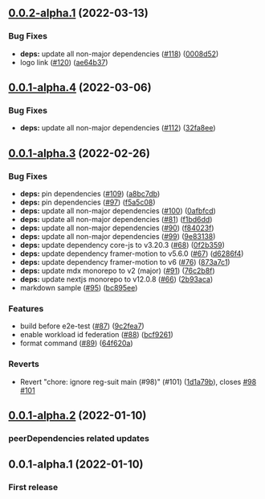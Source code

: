 ## [0.0.2-alpha.1](https://github.com/mdx-lib/mdx-lib/compare/v0.0.1-alpha.4...v0.0.2-alpha.1) (2022-03-13)


### Bug Fixes

* **deps:** update all non-major dependencies ([#118](https://github.com/mdx-lib/mdx-lib/issues/118)) ([0008d52](https://github.com/mdx-lib/mdx-lib/commit/0008d52a0baf50a820d4872693571f1c60c051ac))
* logo link ([#120](https://github.com/mdx-lib/mdx-lib/issues/120)) ([ae64b37](https://github.com/mdx-lib/mdx-lib/commit/ae64b378a8261eb2931fc494c40bc24abd12896c))



## [0.0.1-alpha.4](https://github.com/mdx-lib/mdx-lib/compare/v0.0.1-alpha.3...v0.0.1-alpha.4) (2022-03-06)


### Bug Fixes

* **deps:** update all non-major dependencies ([#112](https://github.com/mdx-lib/mdx-lib/issues/112)) ([32fa8ee](https://github.com/mdx-lib/mdx-lib/commit/32fa8eea80297a6799380b8202460dc832506646))



## [0.0.1-alpha.3](https://github.com/mdx-lib/mdx-lib/compare/v0.0.1-alpha.2...v0.0.1-alpha.3) (2022-02-26)


### Bug Fixes

* **deps:** pin dependencies ([#109](https://github.com/mdx-lib/mdx-lib/issues/109)) ([a8bc7db](https://github.com/mdx-lib/mdx-lib/commit/a8bc7db5dfb8622386d666bc4de48acd059acda2))
* **deps:** pin dependencies ([#97](https://github.com/mdx-lib/mdx-lib/issues/97)) ([f5a5c08](https://github.com/mdx-lib/mdx-lib/commit/f5a5c08b9b1bad97a56b2c350ff428cbba7092ae))
* **deps:** update all non-major dependencies ([#100](https://github.com/mdx-lib/mdx-lib/issues/100)) ([0afbfcd](https://github.com/mdx-lib/mdx-lib/commit/0afbfcdc1a12989e4fa1e292f3d41830d458254c))
* **deps:** update all non-major dependencies ([#81](https://github.com/mdx-lib/mdx-lib/issues/81)) ([f1bd6dd](https://github.com/mdx-lib/mdx-lib/commit/f1bd6dd7fe4e38a308caac6855e69ad205c75a9b))
* **deps:** update all non-major dependencies ([#90](https://github.com/mdx-lib/mdx-lib/issues/90)) ([f84023f](https://github.com/mdx-lib/mdx-lib/commit/f84023f3eb3672de526f4f15fe5089f9c070336c))
* **deps:** update all non-major dependencies ([#99](https://github.com/mdx-lib/mdx-lib/issues/99)) ([9e83138](https://github.com/mdx-lib/mdx-lib/commit/9e83138b91d495af31978394976dda096b843dd6))
* **deps:** update dependency core-js to v3.20.3 ([#68](https://github.com/mdx-lib/mdx-lib/issues/68)) ([0f2b359](https://github.com/mdx-lib/mdx-lib/commit/0f2b3590cb644dc3944301ee7e2d5bfc652d2406))
* **deps:** update dependency framer-motion to v5.6.0 ([#67](https://github.com/mdx-lib/mdx-lib/issues/67)) ([d6286f4](https://github.com/mdx-lib/mdx-lib/commit/d6286f410a4b7c83c20889e0b60835707f483286))
* **deps:** update dependency framer-motion to v6 ([#76](https://github.com/mdx-lib/mdx-lib/issues/76)) ([873a7c1](https://github.com/mdx-lib/mdx-lib/commit/873a7c10c3e2953d6a14f6a2ad19a07d2070c295))
* **deps:** update mdx monorepo to v2 (major) ([#91](https://github.com/mdx-lib/mdx-lib/issues/91)) ([76c2b8f](https://github.com/mdx-lib/mdx-lib/commit/76c2b8f8069f609f344f607427004907d4c0f6c7))
* **deps:** update nextjs monorepo to v12.0.8 ([#66](https://github.com/mdx-lib/mdx-lib/issues/66)) ([2b93aca](https://github.com/mdx-lib/mdx-lib/commit/2b93aca5f9275dd85ab6b2d294afff24faf4506a))
* markdown sample ([#95](https://github.com/mdx-lib/mdx-lib/issues/95)) ([bc895ee](https://github.com/mdx-lib/mdx-lib/commit/bc895ee7f27aea36896919b975ab8304480a0703))


### Features

* build before e2e-test ([#87](https://github.com/mdx-lib/mdx-lib/issues/87)) ([9c2fea7](https://github.com/mdx-lib/mdx-lib/commit/9c2fea72944f6a955f86d9cb7b3d4e31c1e779d5))
* enable  workload id federation ([#88](https://github.com/mdx-lib/mdx-lib/issues/88)) ([bcf9261](https://github.com/mdx-lib/mdx-lib/commit/bcf9261b4d495e8f4f33852473332bb1fac6f655))
* format command ([#89](https://github.com/mdx-lib/mdx-lib/issues/89)) ([64f620a](https://github.com/mdx-lib/mdx-lib/commit/64f620a908a72f3bfae39c7f500129c8d23848c0))


### Reverts

* Revert "chore: ignore reg-suit main (#98)" (#101) ([1d1a79b](https://github.com/mdx-lib/mdx-lib/commit/1d1a79b6318266fee057c3d386e2bf20032c6f8b)), closes [#98](https://github.com/mdx-lib/mdx-lib/issues/98) [#101](https://github.com/mdx-lib/mdx-lib/issues/101)



## [0.0.1-alpha.2](https://github.com/mdx-lib/mdx-lib/compare/v0.0.1-alpha.1...v0.0.1-alpha.2) (2022-01-10)
### peerDependencies related updates

## 0.0.1-alpha.1 (2022-01-10)
### First release
